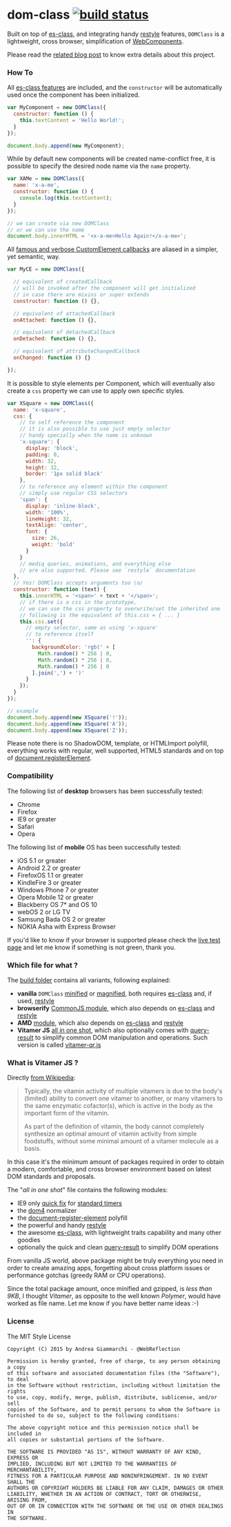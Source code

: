 dom-class [![build status](https://secure.travis-ci.org/WebReflection/dom-class.svg)](http://travis-ci.org/WebReflection/dom-class)
=========

Built on top of [es-class](https://github.com/WebReflection/es-class#es-class-), and integrating handy [restyle](https://github.com/WebReflection/restyle#restyle) features, `DOMClass` is a lightweight, cross browser, simplification of [WebComponents](http://www.w3.org/standards/techs/components#w3c_all).


Please read the [related blog post](https://www.webreflection.co.uk/blog/2015/09/17/simplified-web-components-via-dom-class) to know extra details about this project.

### How To
All [es-class features](https://github.com/WebReflection/es-class#features-example) are included, and the `constructor` will be automatically used once  the component has been initialized.

```js
var MyComponent = new DOMClass({
  constructor: function () {
    this.textContent = 'Hello World!';
  }
});

document.body.append(new MyComponent);
```

While by default new components will be created name-conflict free, it is possible to specify the desired node name via the `name` property.

```js
var XAMe = new DOMClass({
  name: 'x-a-me',
  constructor: function () {
    console.log(this.textContent);
  }
});

// we can create via new DOMClass
// or we can use the name
document.body.innerHTML = '<x-a-me>Hello Again!</x-a-me>';
```

All [famous and verbose CustomElement callbacks](http://www.w3.org/TR/custom-elements/#types-of-callbacks) are aliased in a simpler, yet semantic, way.

```js
var MyCE = new DOMClass({

  // equivalent of createdCallback
  // will be invoked after the component will get initialized
  // in case there are mixins or super extends
  constructor: function () {},

  // equivalent of attachedCallback
  onAttached: function () {},

  // equivalent of detachedCallback
  onDetached: function () {},

  // equivalent of attributeChangedCallback
  onChanged: function () {}

});
```

It is possible to style elements per Component, which will eventually also create a `css` property we can use to apply own specific styles.

```js
var XSquare = new DOMClass({
  name: 'x-square',
  css: {
    // to self reference the component
    // it is also possible to use just empty selector
    // handy specially when the name is unknown
    'x-square': {
      display: 'block',
      padding: 0,
      width: 32,
      height: 32,
      border: '1px solid black'
    },
    // to reference any element within the component
    // simply use regular CSS selectors
    'span': {
      display: 'inline-block',
      width: '100%',
      lineHeight: 32,
      textAlign: 'center',
      font: {
        size: 26,
        weight: 'bold'
      }
    }
    // mediq queries, animations, and everything else
    // are also supported. Please see `restyle` documentation
  },
  // Yes! DOMClass accepts arguments too \o/
  constructor: function (text) {
    this.innerHTML = '<span>' + text + '</span>';
    // if there is a css in the prototype,
    // we can use the css property to overwrite/set the inherited one
    // following is the equivalent of this.css = { ... }
    this.css.set({
      // empty selector, same as using 'x-square'
      // to reference itself
      '': {
        backgroundColor: 'rgb(' + [
          Math.random() * 256 | 0,
          Math.random() * 256 | 0,
          Math.random() * 256 | 0
        ].join(',') + ')'
      }
    });
  }
});

// example
document.body.append(new XSquare('!'));
document.body.append(new XSquare('A'));
document.body.append(new XSquare('Z'));
```

Please note there is no ShadowDOM, template, or HTMLImport polyfill, everything works with regular, well supported, HTML5 standards and on  top of [document.registerElement](https://github.com/WebReflection/document-register-element#document-register-element).



### Compatibility

The following list of **desktop** browsers has been successfully tested:

  * Chrome
  * Firefox
  * IE9 or greater
  * Safari
  * Opera

The following list of **mobile** OS has been successfully tested:

  * iOS 5.1 or greater
  * Android 2.2 or greater
  * FirefoxOS 1.1 or greater
  * KindleFire 3 or greater
  * Windows Phone 7 or greater
  * Opera Mobile 12 or greater
  * Blackberry OS 7* and OS 10
  * webOS 2 or LG TV
  * Samsung Bada OS 2 or greater
  * NOKIA Asha with Express Browser

If you'd like to know if your browser is supported please check the [live test page](http://webreflection.github.io/dom-class/test/) and let me know if something is not green, thank you.


### Which file for what ?

The [build folder](https://github.com/WebReflection/dom-class/blob/master/build/) contains all variants, following explained:

  * **vanilla** `DOMClass` [minified](https://github.com/WebReflection/dom-class/blob/master/build/dom-class.js) or [magnified](https://github.com/WebReflection/dom-class/blob/master/build/dom-class.max.js), both requires [es-class](https://github.com/WebReflection/es-class) and, if used, [restyle](https://github.com/WebReflection/restyle)
  * **browserify** [CommonJS module](https://github.com/WebReflection/dom-class/blob/master/build/dom-class.node.js), which also depends on [es-class](https://github.com/WebReflection/es-class) and [restyle](https://github.com/WebReflection/restyle)
  * **AMD** [module](https://github.com/WebReflection/dom-class/blob/master/build/dom-class.amd.js), which also depends on [es-class](https://github.com/WebReflection/es-class) and [restyle](https://github.com/WebReflection/restyle)
  * **Vitamer JS** [all in one shot](https://github.com/WebReflection/dom-class/blob/master/build/vitamer.js), which also optionally comes with [query-result](https://github.com/WebReflection/query-result) to simplify common DOM manipulation and operations. Such version is called [vitamer-qr.js](https://github.com/WebReflection/dom-class/blob/master/build/vitamer-qr.js)


### What is Vitamer JS ?
Directly [from Wikipedia](https://en.wikipedia.org/wiki/Vitamer):

> Typically, the vitamin activity of multiple vitamers is due to the body's (limited) ability to convert one vitamer to another, or many vitamers to the same enzymatic cofactor(s), which is active in the body as the important form of the vitamin.
> 
> As part of the definition of vitamin, the body cannot completely synthesize an optimal amount of vitamin activity from simple foodstuffs, without some minimal amount of a vitamer molecule as a basis.

In this case it's the minimum amount of packages required in order to obtain a modern, comfortable, and cross browser environment based on latest DOM standards and proposals.

The "_all in  one shot_" file contains the following modules:

  * IE9 only [quick fix](src/ie-lte-9.js) for [standard timers](http://www.w3.org/TR/2011/WD-html5-20110525/timers.html#timers)
  * the [dom4](https://github.com/WebReflection/dom4) normalizer
  * the [document-register-element](https://github.com/WebReflection/document-register-element) polyfill
  * the powerful and handy [restyle](https://github.com/WebReflection/restyle)
  * the awesome [es-class](https://github.com/WebReflection/es-class), with lightweight traits capability and many other goodies
  * optionally the quick and clean [query-result](https://github.com/WebReflection/query-result) to simplify DOM operations

From vanilla JS world, above package might be truly everything you need in order to create amazing apps, forgetting about cross platform issues or performance gotchas (greedy RAM or CPU operations).

Since the total package amount, once minified and gzipped, is *less than 9KB*, I thought *Vitamer*, as opposite to the well known *Polymer*,  would have worked as file name. Let me know if you have better name ideas :-)



### License
The MIT Style License
```
Copyright (C) 2015 by Andrea Giammarchi - @WebReflection

Permission is hereby granted, free of charge, to any person obtaining a copy
of this software and associated documentation files (the "Software"), to deal
in the Software without restriction, including without limitation the rights
to use, copy, modify, merge, publish, distribute, sublicense, and/or sell
copies of the Software, and to permit persons to whom the Software is
furnished to do so, subject to the following conditions:

The above copyright notice and this permission notice shall be included in
all copies or substantial portions of the Software.

THE SOFTWARE IS PROVIDED "AS IS", WITHOUT WARRANTY OF ANY KIND, EXPRESS OR
IMPLIED, INCLUDING BUT NOT LIMITED TO THE WARRANTIES OF MERCHANTABILITY,
FITNESS FOR A PARTICULAR PURPOSE AND NONINFRINGEMENT. IN NO EVENT SHALL THE
AUTHORS OR COPYRIGHT HOLDERS BE LIABLE FOR ANY CLAIM, DAMAGES OR OTHER
LIABILITY, WHETHER IN AN ACTION OF CONTRACT, TORT OR OTHERWISE, ARISING FROM,
OUT OF OR IN CONNECTION WITH THE SOFTWARE OR THE USE OR OTHER DEALINGS IN
THE SOFTWARE.
```
